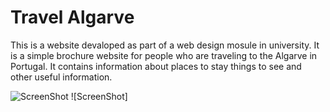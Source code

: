 # Travel Algarve

This is a website devaloped as part of a web design mosule in university. It is a simple brochure website for people
who are traveling to the Algarve in Portugal. It contains information about places to stay things to see and other useful information. 

![ScreenShot](https://raw.github.com/owentdoyler/AlgarveWebsite/master/home.png) ![ScreenShot]
